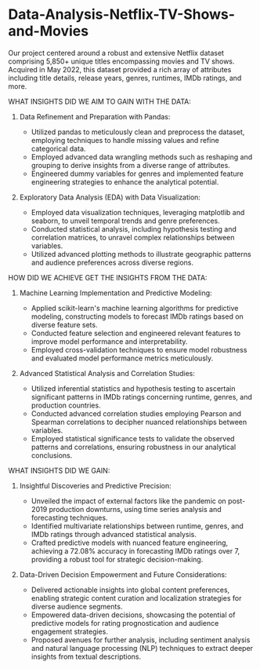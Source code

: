 # Data-Analysis-Netflix-TV-Shows-and-Movies

Our project centered around a robust and extensive Netflix dataset comprising 5,850+ unique titles encompassing movies and TV shows. Acquired in May 2022, this dataset provided a rich array of attributes including title details, release years, genres, runtimes, IMDb ratings, and more.

WHAT INSIGHTS DID WE AIM TO GAIN WITH THE DATA: 
1. Data Refinement and Preparation with Pandas:
   - Utilized pandas to meticulously clean and preprocess the dataset, employing techniques to handle missing values and refine categorical data.
   - Employed advanced data wrangling methods such as reshaping and grouping to derive insights from a diverse range of attributes.
   - Engineered dummy variables for genres and implemented feature engineering strategies to enhance the analytical potential.

2. Exploratory Data Analysis (EDA) with Data Visualization:
   - Employed data visualization techniques, leveraging matplotlib and seaborn, to unveil temporal trends and genre preferences.
   - Conducted statistical analysis, including hypothesis testing and correlation matrices, to unravel complex relationships between variables.
   - Utilized advanced plotting methods to illustrate geographic patterns and audience preferences across diverse regions.

HOW DID WE ACHIEVE GET THE INSIGHTS FROM THE DATA: 
1. Machine Learning Implementation and Predictive Modeling:
   - Applied scikit-learn's machine learning algorithms for predictive modeling, constructing models to forecast IMDb ratings based on diverse feature sets.
   - Conducted feature selection and engineered relevant features to improve model performance and interpretability.
   - Employed cross-validation techniques to ensure model robustness and evaluated model performance metrics meticulously.

2. Advanced Statistical Analysis and Correlation Studies:
   - Utilized inferential statistics and hypothesis testing to ascertain significant patterns in IMDb ratings concerning runtime, genres, and production countries.
   - Conducted advanced correlation studies employing Pearson and Spearman correlations to decipher nuanced relationships between variables.
   - Employed statistical significance tests to validate the observed patterns and correlations, ensuring robustness in our analytical conclusions.

WHAT INSIGHTS DID WE GAIN: 
1. Insightful Discoveries and Predictive Precision:
   - Unveiled the impact of external factors like the pandemic on post-2019 production downturns, using time series analysis and forecasting techniques.
   - Identified multivariate relationships between runtime, genres, and IMDb ratings through advanced statistical analysis.
   - Crafted predictive models with nuanced feature engineering, achieving a 72.08% accuracy in forecasting IMDb ratings over 7, providing a robust tool for strategic decision-making.

2. Data-Driven Decision Empowerment and Future Considerations:
   - Delivered actionable insights into global content preferences, enabling strategic content curation and localization strategies for diverse audience segments.
   - Empowered data-driven decisions, showcasing the potential of predictive models for rating prognostication and audience engagement strategies.
   - Proposed avenues for further analysis, including sentiment analysis and natural language processing (NLP) techniques to extract deeper insights from textual descriptions.
